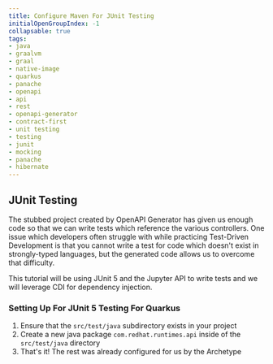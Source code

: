 ```yaml
---
title: Configure Maven For JUnit Testing
initialOpenGroupIndex: -1
collapsable: true
tags:
- java
- graalvm
- graal
- native-image
- quarkus
- panache
- openapi
- api
- rest
- openapi-generator
- contract-first
- unit testing
- testing
- junit
- mocking
- panache
- hibernate
---
```


## JUnit Testing

The stubbed project created by OpenAPI Generator has given us enough code so that we can write tests which reference the various controllers. One issue which developers often struggle with while practicing Test-Driven Development is that you cannot write a test for code which doesn't exist in strongly-typed languages, but the generated code allows us to overcome that difficulty.

This tutorial will be using JUnit 5 and the Jupyter API to write tests and we will leverage CDI for dependency injection.

### Setting Up For JUnit 5 Testing For Quarkus

1. Ensure that the `src/test/java` subdirectory exists in your project
1. Create a new java package `com.redhat.runtimes.api` inside of the `src/test/java` directory
1. That's it! The rest was already configured for us by the Archetype